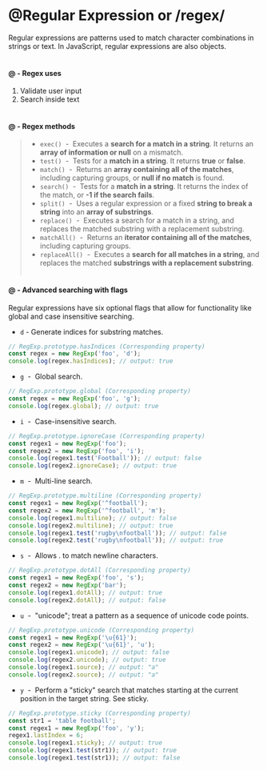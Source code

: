 # @Regular Expression  or /regex/
Regular expressions are patterns used to match character combinations in strings or text. In JavaScript, regular expressions are also objects.
<br><br>

#### @ - Regex uses
1. Validate user input
2. Search inside text
<br><br>

#### @ - Regex methods
> * `exec()` &nbsp;-&nbsp; Executes a **search for a match in a string**. It returns an **array of information or null** on a mismatch.
> * `test()` &nbsp;-&nbsp; Tests for a **match in a string**. It returns **true** or **false**.
> * `match()` &nbsp;-&nbsp; Returns an **array containing all of the matches**, including capturing groups, or **null if no match** is found.
> * `search()` &nbsp;-&nbsp; Tests for a **match in a string**. It returns the index of the match, or **-1 if the search fails**.
> * `split()` &nbsp;-&nbsp; Uses a regular expression or a fixed **string to break a string** into an **array of substrings**.
> * `replace()` &nbsp;-&nbsp; Executes a search for a match in a string, and replaces the matched substring with a replacement substring.
> * `matchAll()` &nbsp;-&nbsp; Returns an **iterator containing all of the matches**, including capturing groups.
> * `replaceAll()` &nbsp;-&nbsp; Executes a **search for all matches in a string**, and replaces the matched **substrings with a replacement substring**.
<br><br>

#### @ - Advanced searching with flags
Regular expressions have six optional flags that allow for functionality like global and case insensitive searching.


* `d` - Generate indices for substring matches. <br>
```javascript
// RegExp.prototype.hasIndices (Corresponding property)
const regex = new RegExp('foo', 'd');
console.log(regex.hasIndices); // output: true
```

* `g` &nbsp;-&nbsp; Global search.
```javascript
// RegExp.prototype.global (Corresponding property)
const regex = new RegExp('foo', 'g');
console.log(regex.global); // output: true
```

* `i` &nbsp;-&nbsp; Case-insensitive search.
```javascript
// RegExp.prototype.ignoreCase (Corresponding property)
const regex1 = new RegExp('foo');
const regex2 = new RegExp('foo', 'i');
console.log(regex1.test('Football')); // output: false
console.log(regex2.ignoreCase); // output: true
```

* `m` &nbsp;-&nbsp; Multi-line search.
```javascript
// RegExp.prototype.multiline (Corresponding property)
const regex1 = new RegExp('^football');
const regex2 = new RegExp('^football', 'm');
console.log(regex1.multiline); // output: false
console.log(regex2.multiline); // output: true
console.log(regex1.test('rugby\nfootball')); // output: false
console.log(regex2.test('rugby\nfootball')); // output: true
```

* `s` &nbsp;-&nbsp; Allows . to match newline characters.
```javascript
// RegExp.prototype.dotAll (Corresponding property)
const regex1 = new RegExp('foo', 's');
const regex2 = new RegExp('bar');
console.log(regex1.dotAll); // output: true
console.log(regex2.dotAll); // output: false
```

* `u` &nbsp;-&nbsp; "unicode"; treat a pattern as a sequence of unicode code points.
```javascript
// RegExp.prototype.unicode (Corresponding property)
const regex1 = new RegExp('\u{61}');
const regex2 = new RegExp('\u{61}', 'u');
console.log(regex1.unicode); // output: false
console.log(regex2.unicode); // output: true
console.log(regex1.source); // output: "a"
console.log(regex2.source); // output: "a"
```

* `y` &nbsp;-&nbsp; Perform a "sticky" search that matches starting at the current position in the target string. See sticky.
```javascript
// RegExp.prototype.sticky (Corresponding property)
const str1 = 'table football';
const regex1 = new RegExp('foo', 'y');
regex1.lastIndex = 6;
console.log(regex1.sticky); // output: true
console.log(regex1.test(str1)); // output: true
console.log(regex1.test(str1)); // output: false
```














<!-- | Flag | Description | Corresponding property |
| ----------- | ----------- | ----------- |
| `d` |  | RegExp.prototype.hasIndices |
```javascript
const regex1 = new RegExp('foo', 'd');
console.log(regex1.hasIndices); // output: true
``` -->